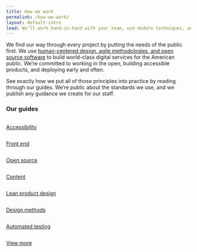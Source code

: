 ```yaml
---
title: How we work
permalink: /how-we-work/
layout: default-intro
lead: We’ll work hand-in-hand with your team, use modern techniques, and talk with real users to build the right thing, not just any thing.
---
```


We find our way through every project by putting the needs of the public first. We use [human-centered design, agile methodologies, and open source software](https://playbook.cio.gov/) to build world-class digital services for the American public. We’re committed to working in the open, building accessible products, and deploying early and often.

See exactly how we put all of those principles into practice by reading through our guides. We’re public about the standards we use, and we publish any guidance we create for our staff.

### Our guides

<div class="usa-grid-full graphic-row">
  <div class="graphic-list-item">
    <a class="graphic-list-link" href="https://pages.18f.gov/accessibility/">
      <img src="{{ site.baseurl }}/assets/img/guides/accessibility.svg" alt="">
      <p class="link-arrow-right">Accessibility</p>
    </a>
  </div>
  <div class="graphic-list-item">
    <a class="graphic-list-link" href="https://pages.18f.gov/frontend/">
      <img src="{{ site.baseurl }}/assets/img/guides/front-end.svg" alt="">
      <p class="link-arrow-right">Front end</p>
    </a>
  </div>
  <div class="graphic-list-item">
    <a class="graphic-list-link" href="https://pages.18f.gov/open-source-guide/">
      <img src="{{ site.baseurl }}/assets/img/guides/open-source.svg" alt="">
      <p class="link-arrow-right">Open source</p>
    </a>
  </div>
  <div class="graphic-list-item">
    <a class="graphic-list-link" href="https://pages.18f.gov/content-guide/">
      <img src="{{ site.baseurl }}/assets/img/guides/content.svg" alt="">
      <p class="link-arrow-right">Content</p>
    </a>
  </div>
</div>

<div class="usa-grid-full graphic-row">
  <div class="graphic-list-item">
    <a class="graphic-list-link" href="https://pages.18f.gov/lean-product-design/">
      <img src="{{ site.baseurl }}/assets/img/guides/lean-product-design.svg" alt="">
      <p class="link-arrow-right link-lean">Lean product design</p>
    </a>
  </div>
  <div class="graphic-list-item">
    <a class="graphic-list-link" href="https://methods.18f.gov/">
      <img src="{{ site.baseurl }}/assets/img/guides/design-methods.svg" alt="">
      <p class="link-arrow-right">Design methods</p>
    </a>
  </div>
  <div class="graphic-list-item">
    <a class="graphic-list-link" href="https://pages.18f.gov/automated-testing-playbook/">
      <img src="{{ site.baseurl }}/assets/img/guides/automated-testing.svg" alt="">
      <p class="link-arrow-right">Automated testing</p>
    </a>
  </div>
  <div class="graphic-list-item">
    <a class="graphic-list-link" href="https://pages.18f.gov/guides/">
      <img src="{{ site.baseurl }}/assets/img/guides/view-more.svg" alt="">
      <p class="link-arrow-right">View more</p>
    </a>
  </div>
</div>
